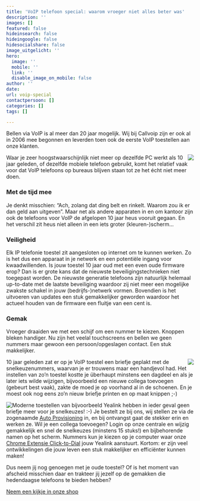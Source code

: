 ```yaml
---
title: 'VoIP telefoon special: waarom vroeger niet alles beter was'
description: ''
images: []
featured: false
hideinsearch: false
hideingoogle: false
hidesocialshare: false
image_uitgelicht: ''
hero:
  image: ''
  mobile: ''
  link: ''
  disable_image_on_mobile: false
author: ''
date: 
url: voip-special
contactpersoon: []
categories: []
tags: []

---
```

Bellen via VoIP is al meer dan 20 jaar mogelijk. Wij bij Callvoip zijn er ook al in 2006 mee begonnen en leverden toen ook de eerste VoIP toestellen aan onze klanten. 

<img src="https://res.cloudinary.com/callvoip/image/upload/v1602160012/oldpc_iiv709.png" style="float:right">Waar je zeer hoogstwaarschijnlijk niet meer op dezelfde PC werkt als 10 jaar geleden, of dezelfde mobiele telefoon gebruikt, komt het relatief vaak voor dat VoIP telefoons op bureaus blijven staan tot ze het écht niet meer doen.

<h3>Met de tijd mee</h3>

Je denkt misschien: “Ach, zolang dat ding belt en rinkelt. Waarom zou ik er dan geld aan uitgeven”. Maar net als andere apparaten in en om kantoor zijn ook de telefoons voor VoIP de afgelopen 10 jaar heus vooruit gegaan. En het verschil zit heus niet alleen in een iets groter (kleuren-)scherm…

<h3>Veiligheid</h3>

Elk IP telefonie toestel zit aangesloten op internet om te kunnen werken. Zo is het dus een apparaat in je netwerk en een potentiële ingang voor kwaadwillenden. Is jouw toestel 10 jaar oud met een even oude firmware erop? Dan is er grote kans dat de nieuwste beveiligingstechnieken niet toegepast worden. De nieuwste generatie telefoons zijn natuurlijk helemaal up-to-date met de laatste beveiliging waardoor zij niet meer een mogelijke zwakste schakel in jouw (bedrijfs-)netwerk vormen. Bovendien is het uitvoeren van updates een stuk gemakkelijker geworden waardoor het actueel houden van de firmware een fluitje van een cent is.

<h3>Gemak</h3>

Vroeger draaiden we met een schijf om een nummer te kiezen. Knoppen bleken handiger. Nu zijn het veelal touchscreens en bellen we geen nummers maar gewoon een persoon/opgeslagen contact. Een stuk makkelijker. 

<img src="https://res.cloudinary.com/callvoip/image/upload/v1602160013/oldphone_edh68i.png" style="float:right">10 jaar geleden zat er op je VoIP toestel een briefje geplakt met de snelkeuzenummers, waarvan je er trouwens maar een handjevol had. Het instellen van zo’n toestel kostte je überhaupt minstens een dagdeel en als je later iets wilde wijzigen, bijvoorbeeld een nieuwe collega toevoegen (gebeurt best vaak), zakte de moed je op voorhand al in de schoenen. En je moest ook nog eens zo’n nieuw briefje printen en op maat knippen ;-)

<img src="https://res.cloudinary.com/callvoip/image/upload/v1602160013/newphone_mndwnc.png" style="float:left">Moderne toestellen van bijvoorbeeld Yealink hebben in ieder geval geen briefje meer voor je snelkeuzes! :-) Je bestelt ze bij ons, wij stellen ze via de zogenaamde [Auto Provisioning](https://www.callvoip.nl/telefonie/functionaliteiten/toestelconfiguratie/) in, en bij ontvangst gaat de stekker erin en werken ze. Wil je een collega toevoegen? Login op onze centrale en wijzig gemakkelijk en snel de snelkeuzes (minstens 15 stuks!) en bijbehorende namen op het scherm. Nummers kun je kiezen op je computer waar onze [Chrome Extensie Click-to-Dial](https://www.callvoip.nl/telefonie/clicktodial/) jouw Yealink aanstuurt. Kortom: er zijn veel ontwikkelingen die jouw leven een stuk makkelijker en efficiënter kunnen maken! 

Dus neem jij nog genoegen met je oude toestel? Of is het moment van afscheid misschien daar en trakteer jij jezelf op de gemakken die hedendaagse telefoons te bieden hebben?

<a href="https://callvoip.shop" class="button" target="_blank">Neem een kijkje in onze shop</a>
